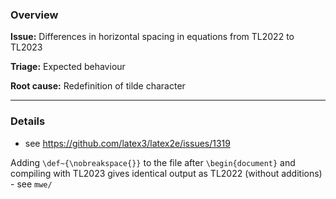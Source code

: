 ### Overview

**Issue:** Differences in horizontal spacing in equations from TL2022 to TL2023

**Triage:** Expected behaviour

**Root cause:** Redefinition of tilde character

---

### Details

- see https://github.com/latex3/latex2e/issues/1319

Adding `\def~{\nobreakspace{}}` to the file after `\begin{document}` and compiling with TL2023 gives identical output as TL2022 (without additions) - see `mwe/`


